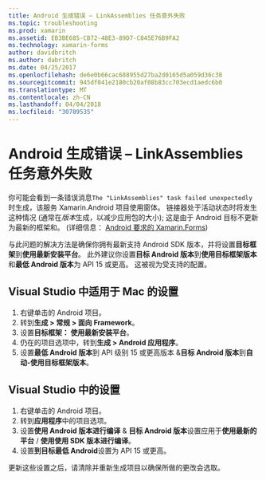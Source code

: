 ```yaml
---
title: Android 生成错误 – LinkAssemblies 任务意外失败
ms.topic: troubleshooting
ms.prod: xamarin
ms.assetid: EB3BE685-CB72-48E3-89D7-C845E76B9FA2
ms.technology: xamarin-forms
author: davidbritch
ms.author: dabritch
ms.date: 04/25/2017
ms.openlocfilehash: de6e0b66cac688955d27ba2d0165d5a059d36c38
ms.sourcegitcommit: 945df041e2180cb20af08b83cc703ecd1aedc6b0
ms.translationtype: MT
ms.contentlocale: zh-CN
ms.lasthandoff: 04/04/2018
ms.locfileid: "30789535"
---
```

# <a name="android-build-error--the-linkassemblies-task-failed-unexpectedly"></a>Android 生成错误 – LinkAssemblies 任务意外失败

你可能会看到一条错误消息`The "LinkAssemblies" task failed unexpectedly`时生成，该服务 Xamarin.Android 项目使用窗体。 链接器处于活动状态时将发生这种情况 (通常在*版本*生成，以减少应用包的大小); 这是由于 Android 目标不更新为最新的框架和。 (详细信息： [Android 要求的 Xamarin.Forms](~/xamarin-forms/get-started/installation.md#android))

与此问题的解决方法是确保你拥有最新支持 Android SDK 版本，并将设置**目标框架**到**使用最新安装平台**。 此外建议你设置**目标 Android 版本**到**使用目标框架版本**和**最低 Android 版本**为 API 15 或更高。 这被视为受支持的配置。

## <a name="setting-in-visual-studio-for-mac"></a>Visual Studio 中适用于 Mac 的设置

1.  右键单击的 Android 项目。
2.  转到**生成 > 常规 > 面向 Framework**。
3.  设置**目标框架： 使用最新安装平台**。
4.  仍在的项目选项中，转到**生成 > Android 应用程序**。
5.  设置**最低 Android 版本**到 API 级别 15 或更高版本 &**目标 Android 版本**到**自动-使用目标框架版本**。

## <a name="setting-in-visual-studio"></a>Visual Studio 中的设置

1.  右键单击的 Android 项目。
2.  转到**应用程序**中的项目选项。
3.  设置**使用 Android 版本进行编译** & **目标 Android 版本**设置应用于**使用最新的平台** / **使用使用 SDK 版本进行编译**。
4.  设置**到目标最低 Android**设置为 API 15 或更高。

更新这些设置之后，请清除并重新生成项目以确保所做的更改会选取。
